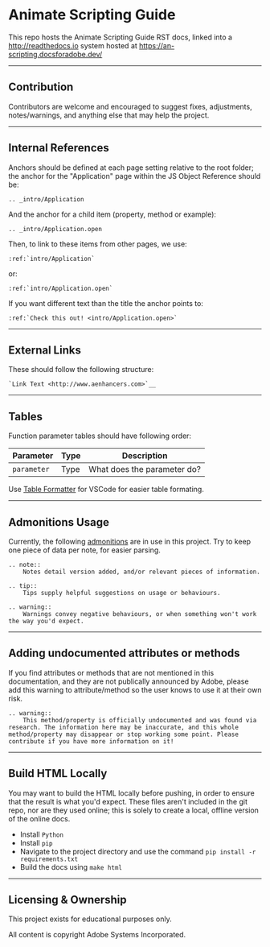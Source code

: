 # Animate Scripting Guide

This repo hosts the Animate Scripting Guide RST docs, linked into a http://readthedocs.io system hosted at https://an-scripting.docsforadobe.dev/

---

## Contribution

Contributors are welcome and encouraged to suggest fixes, adjustments, notes/warnings, and anything else that may help the project.

---

## Internal References

Anchors should be defined at each page setting relative to the root folder; the anchor for the "Application" page within the JS Object Reference should be:

	.. _intro/Application

And the anchor for a child item (property, method or example):

	.. _intro/Application.open

Then, to link to these items from other pages, we use:

	:ref:`intro/Application`

or:

	:ref:`intro/Application.open`

If you want different text than the title the anchor points to:

	:ref:`Check this out! <intro/Application.open>`

---

## External Links

These should follow the following structure:

	`Link Text <http://www.aenhancers.com>`__

---

## Tables

Function parameter tables should have following order:

|   Parameter   | Type |         Description         |
| ------------- | ---- | --------------------------- |
| ``parameter`` | Type | What does the parameter do? |


Use [Table Formatter](https://marketplace.visualstudio.com/items?itemName=shuworks.vscode-table-formatter) for VSCode for easier table formating.

---

## Admonitions Usage

Currently, the following [admonitions](http://docutils.sourceforge.net/docs/ref/rst/directives.html#admonitions) are in use in this project. Try to keep one piece of data per note, for easier parsing.

	.. note::
		Notes detail version added, and/or relevant pieces of information.

	.. tip::
		Tips supply helpful suggestions on usage or behaviours.

	.. warning::
		Warnings convey negative behaviours, or when something won't work the way you'd expect.

---

## Adding undocumented attributes or methods

If you find attributes or methods that are not mentioned in this documentation, and they are not publically announced by Adobe, please add this warning to attribute/method so the user knows to use it at their own risk.

	.. warning::
	  	This method/property is officially undocumented and was found via research. The information here may be inaccurate, and this whole method/property may disappear or stop working some point. Please contribute if you have more information on it!

---

## Build HTML Locally

You may want to build the HTML locally before pushing, in order to ensure that the result is what you'd expect. These files aren't included in the git repo, nor are they used online; this is solely to create a local, offline version of the online docs.

- Install ``Python``
- Install ``pip``
- Navigate to the project directory and use the command ``pip install -r requirements.txt``
- Build the docs using ``make html``

---

## Licensing & Ownership

This project exists for educational purposes only.

All content is copyright Adobe Systems Incorporated.

